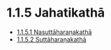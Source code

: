 

# 1.1.5 Jahatikathā

* [1.1.5.1 Nasuttāharaṇakathā](1.1.5/1.1.5.1.md)
* [1.1.5.2 Suttāharaṇakathā](1.1.5/1.1.5.2.md)



